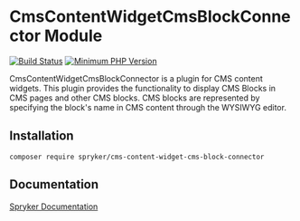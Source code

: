 # CmsContentWidgetCmsBlockConnector Module
[![Build Status](https://travis-ci.org/spryker/cms-content-widget-cms-block-connector.svg)](https://travis-ci.org/spryker/cms-content-widget-cms-block-connector)
[![Minimum PHP Version](https://img.shields.io/badge/php-%3E%3D%207.2-8892BF.svg)](https://php.net/)

CmsContentWidgetCmsBlockConnector is a plugin for CMS content widgets. This plugin provides the functionality to display CMS Blocks in CMS pages and other CMS blocks. CMS blocks are represented by specifying the block's name in CMS content through the WYSIWYG editor.

## Installation

```
composer require spryker/cms-content-widget-cms-block-connector
```

## Documentation

[Spryker Documentation](https://academy.spryker.com/developing_with_spryker/module_guide/modules.html)
